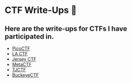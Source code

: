 # CTF Write-Ups 📝


<h2 align="left">
Here are the write-ups for CTFs I have participated in. 
</h2> 

- [PicoCTF](https://github.com/angietechcafe/CTFWriteUps/tree/main/PicoCTF)
- [LA CTF](https://github.com/angietechcafe/CTFWriteUps/tree/main/LA%20CTF)
- [Jersey CTF](https://github.com/angieintech/CTFWriteUps/tree/main/Jersey-CTF)
- [MetaCTF](https://github.com/angieintech/CTFWriteUps/tree/main/MetaCTF)
- [TJCTF](https://github.com/angieintech/CTFWriteUps/tree/main/TJCTF) 
- [BuckeyeCTF](https://github.com/angietechcafe/CTFWriteUps/tree/main/BuckeyeCTF)


